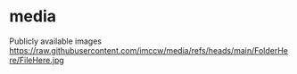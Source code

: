 # media

Publicly available images https://raw.githubusercontent.com/imccw/media/refs/heads/main/FolderHere/FileHere.jpg
